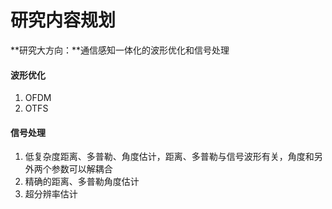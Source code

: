 # 研究内容规划

**研究大方向：**通信感知一体化的波形优化和信号处理

#### 波形优化

1. OFDM
2. OTFS

#### **信号处理**

1. 低复杂度距离、多普勒、角度估计，距离、多普勒与信号波形有关，角度和另外两个参数可以解耦合
2. 精确的距离、多普勒角度估计
3. 超分辨率估计

